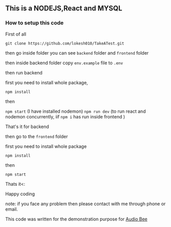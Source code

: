 ## This is a NODEJS,React and MYSQL

### How to setup this code

First of all 
```
git clone https://github.com/lokesh010/TakeATest.git
```
then go inside folder you can see `backend` folder and `frontend` folder

then inside backend folder copy `env.example` file to `.env`

then run backend

first you need to install whole package,

`npm install`

then

`npm start` (I have installed nodemon)
`npm run dev` (to run react and nodemon concurrently, iif `npm i` has run inside frontend )

That's it for backend

then go to the `frontend` folder

first you need to install whole package 

`npm install`

then 

`npm start`

Thats it<:

Happy coding

note: if you face any problem then please contact with me through phone or email.


This code was written for the demonstration purpose for [Audio Bee](https://theaudiobee.com)